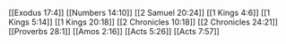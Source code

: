 [[Exodus 17:4]]
[[Numbers 14:10]]
[[2 Samuel 20:24]]
[[1 Kings 4:6]]
[[1 Kings 5:14]]
[[1 Kings 20:18]]
[[2 Chronicles 10:18]]
[[2 Chronicles 24:21]]
[[Proverbs 28:1]]
[[Amos 2:16]]
[[Acts 5:26]]
[[Acts 7:57]]
